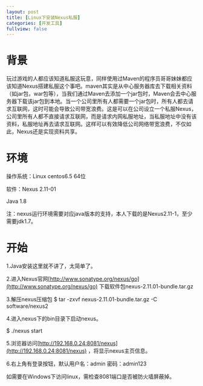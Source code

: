 ```yaml
---
layout: post
title: [Linux下安装Nexus私服]
categories: [开发工具]
fullview: false
---
```

# 背景

玩过游戏的人都应该知道私服这玩意，同样使用过Maven的程序员哥哥妹妹都应该知道Nexus搭建私服这个事吧。maven其实是从中心服务器库去下载相关资料（如jar包，war包等），当我们通过Maven去添加一个jar包时，Maven会去中心服务器下载该jar包到本地。当一个公司里所有人都需要一个jar包时，所有人都去请求互联网，这时可能会导致公司带宽浪费。这是可以在公司设立一个私服Nexus，公司里所有人都不直接请求互联网，而是请求内网私服地址，当私服地址中没有该资料，私服地址再去请求互联网。这样可以有效降低公司网络带宽浪费，不仅如此，Nexus还是实现资料共享。

# 环境

操作系统：Linux centos6.5 64位

软件：Nexus 2.11-01

Java 1.8

注：nexus运行环境需要对应java版本的支持，本人下载的是Nexus2.11-1，至少需要jdk1.7。

# 开始

1.Java安装这里就不讲了，太简单了。

2.进入Nexus官网[http://www.sonatype.org/nexus/go](http://www.sonatype.org/nexus/go) 下载软件包nexus-2.11.01-bundle.tar.gz

3.解压nexus压缩包
$ tar -zxvf nexus-2.11.01-bundle.tar.gz -C software/nexus2

4.进入nexus下的bin目录下启动nexus。

$ ./nexus start

5.浏览器访问[http://192.168.0.24:8081/nexus](http://192.168.0.24:8081/nexus) ，将显示nexus主页信息。

6.右上角有登录按钮，默认用户名：admin 密码：admin123

如需要在Windows下访问linux，需检查8081端口是否被防火墙屏蔽掉。
